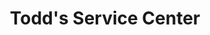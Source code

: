 ---
title: "Todd's Service Center"
url: /port-huron-township/todds-service-center/
shop: car repair
---